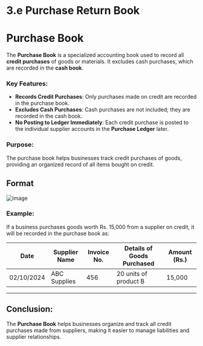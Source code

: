 # 3.e Purchase Return Book

# Purchase Book

The **Purchase Book** is a specialized accounting book used to record all **credit purchases** of goods or materials. It excludes cash purchases, which are recorded in the **cash book**.

### Key Features:
- **Records Credit Purchases**: Only purchases made on credit are recorded in the purchase book.
- **Excludes Cash Purchases**: Cash purchases are not included; they are recorded in the cash book.
- **No Posting to Ledger Immediately**: Each credit purchase is posted to the individual supplier accounts in the **Purchase Ledger** later.

### Purpose:
The purchase book helps businesses track credit purchases of goods, providing an organized record of all items bought on credit.

## Format
![image](https://github.com/user-attachments/assets/3183e74e-c127-47e2-b485-1b8c273b2626)

### Example:
If a business purchases goods worth Rs. 15,000 from a supplier on credit, it will be recorded in the purchase book as:

| Date       | Supplier Name  | Invoice No. | Details of Goods Purchased | Amount (Rs.) |
|------------|----------------|-------------|----------------------------|--------------|
| 02/10/2024 | ABC Supplies    | 456         | 20 units of product B       | 15,000       |

---

## Conclusion:
The **Purchase Book** helps businesses organize and track all credit purchases made from suppliers, making it easier to manage liabilities and supplier relationships.
